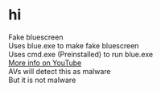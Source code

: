 # hi
Fake bluescreen<br />
Uses blue.exe to make fake bluescreen<br />
Uses cmd.exe (Preinstalled) to run blue.exe<br />
[More info on YouTube](https://youtu.be/kyJPwpy6tVo)<br />
AVs will detect this as malware<br />
But it is not malware<br />
